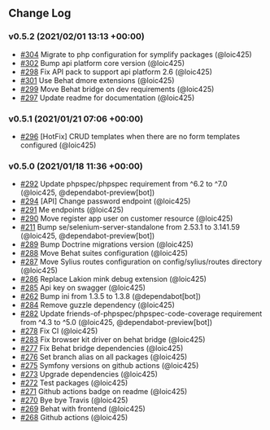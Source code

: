 ## Change Log

### v0.5.2 (2021/02/01 13:13 +00:00)
- [#304](https://github.com/Monofony/Monofony/pull/304) Migrate to php configuration for symplify packages (@loic425)
- [#302](https://github.com/Monofony/Monofony/pull/302) Bump api platform core version (@loic425)
- [#298](https://github.com/Monofony/Monofony/pull/298) Fix API pack to support api platform 2.6 (@loic425)
- [#301](https://github.com/Monofony/Monofony/pull/301) Use Behat dmore extensions (@loic425)
- [#299](https://github.com/Monofony/Monofony/pull/299) Move Behat bridge on dev requirements (@loic425)
- [#297](https://github.com/Monofony/Monofony/pull/297) Update readme for documentation (@loic425)

### v0.5.1 (2021/01/21 07:06 +00:00)
- [#296](https://github.com/Monofony/Monofony/pull/296) [HotFix] CRUD templates when there are no form templates configured (@loic425)

### v0.5.0 (2021/01/18 11:36 +00:00)
- [#292](https://github.com/Monofony/Monofony/pull/292) Update phpspec/phpspec requirement from ^6.2 to ^7.0 (@loic425, @dependabot-preview[bot])
- [#294](https://github.com/Monofony/Monofony/pull/294) [API] Change password endpoint (@loic425)
- [#291](https://github.com/Monofony/Monofony/pull/291) Me endpoints (@loic425)
- [#290](https://github.com/Monofony/Monofony/pull/290) Move register app user on customer resource (@loic425)
- [#211](https://github.com/Monofony/Monofony/pull/211) Bump se/selenium-server-standalone from 2.53.1 to 3.141.59 (@loic425, @dependabot-preview[bot])
- [#289](https://github.com/Monofony/Monofony/pull/289) Bump Doctrine migrations version (@loic425)
- [#288](https://github.com/Monofony/Monofony/pull/288) Move Behat suites configuration (@loic425)
- [#287](https://github.com/Monofony/Monofony/pull/287) Move Sylius routes configuration on config/sylius/routes directory (@loic425)
- [#286](https://github.com/Monofony/Monofony/pull/286) Replace Lakion mink debug extension (@loic425)
- [#285](https://github.com/Monofony/Monofony/pull/285) Api key on swagger (@loic425)
- [#262](https://github.com/Monofony/Monofony/pull/262) Bump ini from 1.3.5 to 1.3.8 (@dependabot[bot])
- [#284](https://github.com/Monofony/Monofony/pull/284) Remove guzzle dependency (@loic425)
- [#282](https://github.com/Monofony/Monofony/pull/282) Update friends-of-phpspec/phpspec-code-coverage requirement from ^4.3 to ^5.0 (@loic425, @dependabot-preview[bot])
- [#278](https://github.com/Monofony/Monofony/pull/278) Fix CI (@loic425)
- [#283](https://github.com/Monofony/Monofony/pull/283) Fix browser kit driver on behat bridge (@loic425)
- [#277](https://github.com/Monofony/Monofony/pull/277) Fix Behat bridge dependencies (@loic425)
- [#276](https://github.com/Monofony/Monofony/pull/276) Set branch alias on all packages (@loic425)
- [#275](https://github.com/Monofony/Monofony/pull/275) Symfony versions on github actions (@loic425)
- [#273](https://github.com/Monofony/Monofony/pull/273) Upgrade dependencies (@loic425)
- [#272](https://github.com/Monofony/Monofony/pull/272) Test packages (@loic425)
- [#271](https://github.com/Monofony/Monofony/pull/271) Github actions badge on readme (@loic425)
- [#270](https://github.com/Monofony/Monofony/pull/270) Bye bye Travis (@loic425)
- [#269](https://github.com/Monofony/Monofony/pull/269) Behat with frontend (@loic425)
- [#268](https://github.com/Monofony/Monofony/pull/268) Github actions (@loic425)
